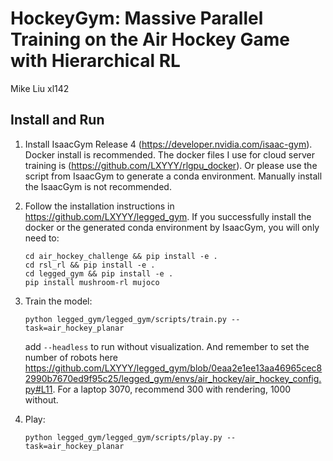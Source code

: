# HockeyGym: Massive Parallel Training on the Air Hockey Game with Hierarchical RL

Mike Liu xl142

## Install and Run

1. Install IsaacGym Release 4 (https://developer.nvidia.com/isaac-gym). Docker install is recommended. The docker files I use for cloud server training  is (https://github.com/LXYYY/rlgpu_docker). Or please use the script from IsaacGym to generate a conda environment. Manually install the IsaacGym is not recommended.

2. Follow the installation instructions in https://github.com/LXYYY/legged_gym. If you successfully install the docker or the generated conda environment by IsaacGym, you will only need to:
   ```
   cd air_hockey_challenge && pip install -e .
   cd rsl_rl && pip install -e .
   cd legged_gym && pip install -e .
   pip install mushroom-rl mujoco
   ```

3. Train the model:
   ```
   python legged_gym/legged_gym/scripts/train.py --task=air_hockey_planar
   ```
   add `--headless` to run without visualization. And remember to set the number of robots here https://github.com/LXYYY/legged_gym/blob/0eaa2e1ee13aa46965cec82990b7670ed9f95c25/legged_gym/envs/air_hockey/air_hockey_config.py#L11. For a laptop 3070, recommend 300 with rendering, 1000 without. 

4. Play:
    ```
   python legged_gym/legged_gym/scripts/play.py --task=air_hockey_planar
   ```
